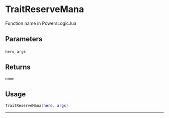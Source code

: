 # TraitReserveMana
Function name in PowersLogic.lua
## Parameters
`hero`, `args`
## Returns
`none`
## Usage
```lua
TraitReserveMana(hero, args)
```
---
